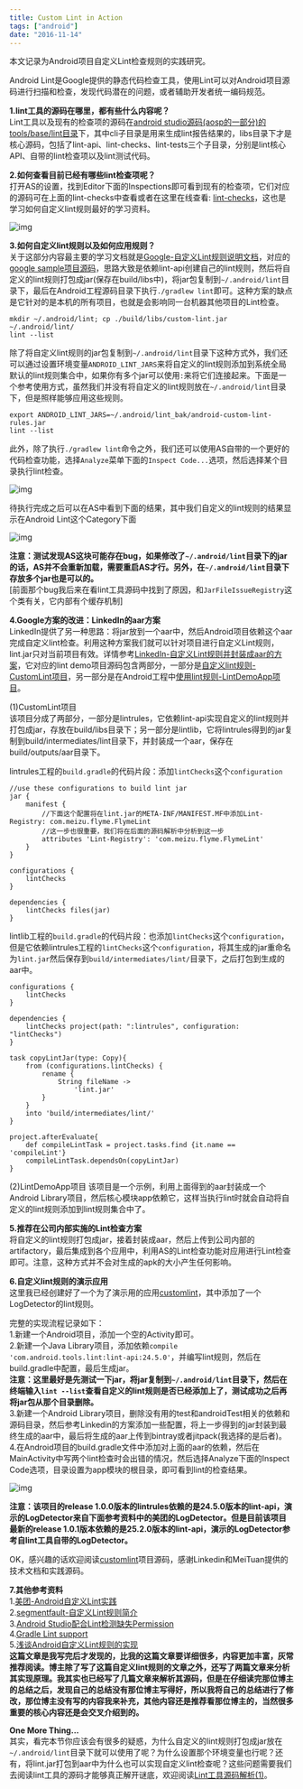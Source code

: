 ```yaml
---
title: Custom Lint in Action
tags: ["android"]
date: "2016-11-14"
---
```

本文记录为Android项目自定义Lint检查规则的实践研究。<!--more-->

Android Lint是Google提供的静态代码检查工具，使用Lint可以对Android项目源码进行扫描和检查，发现代码潜在的问题，或者辅助开发者统一编码规范。

**1.lint工具的源码在哪里，都有些什么内容呢？**  
Lint工具以及现有的检查项的源码在[android studio源码(aosp的一部分)的tools/base/lint目录](https://android.googlesource.com/platform/tools/base/+/master/lint)下，其中cli子目录是用来生成lint报告结果的，libs目录下才是核心源码，包括了lint-api、lint-checks、lint-tests三个子目录，分别是lint核心API、自带的lint检查项以及lint测试代码。

**2.如何查看目前已经有哪些lint检查项呢？**  
打开AS的设置，找到Editor下面的Inspections即可看到现有的检查项，它们对应的源码可在上面的lint-checks中查看或者在这里在线查看: [lint-checks](https://android.googlesource.com/platform/tools/base/+/master/lint/libs/lint-checks/src/main/java/com/android/tools/lint/checks)，这也是学习如何自定义lint规则最好的学习资料。

![img](/images/as_lint_issues.png)

**3.如何自定义lint规则以及如何应用规则？**  
关于这部分内容最主要的学习文档就是[Google-自定义Lint规则说明文档](http://tools.android.com/tips/lint-custom-rules)，对应的[google sample项目源码](https://github.com/googlesamples/android-custom-lint-rules)，思路大致是依赖lint-api创建自己的lint规则，然后将自定义的lint规则打包成jar(保存在build/libs中)，将jar包复制到`~/.android/lint`目录下，最后在Android工程源码目录下执行`./gradlew lint`即可。这种方案的缺点是它针对的是本机的所有项目，也就是会影响同一台机器其他项目的Lint检查。

```
mkdir ~/.android/lint; cp ./build/libs/custom-lint.jar ~/.android/lint/
lint --list
```

除了将自定义lint规则的jar包复制到`~/.android/lint`目录下这种方式外，我们还可以通过设置环境变量`ANDROID_LINT_JARS`来将自定义的lint规则添加到系统全局默认的lint规则集合中，如果你有多个jar可以使用`:`来将它们连接起来。下面是一个参考使用方式，虽然我们并没有将自定义的lint规则放在`~/.android/lint`目录下，但是照样能够应用这些规则。

```
export ANDROID_LINT_JARS=~/.android/lint_bak/android-custom-lint-rules.jar
lint --list
```

此外，除了执行`./gradlew lint`命令之外，我们还可以使用AS自带的一个更好的代码检查功能，选择`Analyze`菜单下面的`Inspect Code...`选项，然后选择某个目录执行lint检查。

![img](/images/as_inspectcode.png)

待执行完成之后可以在AS中看到下面的结果，其中我们自定义的lint规则的结果显示在Android Lint这个Category下面

![img](/images/as_lintresult.png)

**注意：测试发现AS这块可能存在bug，如果修改了`~/.android/lint`目录下的jar的话，AS并不会重新加载，需要重启AS才行。另外，在`~/.android/lint`目录下存放多个jar也是可以的。**  
[前面那个bug我后来在看lint工具源码中找到了原因，和`JarFileIssueRegistry`这个类有关，它内部有个缓存机制]  

**4.Google方案的改进：LinkedIn的aar方案**  
LinkedIn提供了另一种思路：将jar放到一个aar中，然后Android项目依赖这个aar完成自定义lint检查。利用这种方案我们就可以针对项目进行自定义Lint规则，lint.jar只对当前项目有效。详情参考[LinkedIn-自定义Lint规则并封装成aar的方案](https://engineering.linkedin.com/android/writing-custom-lint-checks-gradle)，它对应的lint demo项目源码包含两部分，一部分是[自定义lint规则-CustomLint项目](https://github.com/yangcheng/CustomLint)，另一部分是在Android工程中[使用lint规则-LintDemoApp项目](https://github.com/yangcheng/LintDemoApp)。

(1)CustomLint项目  
该项目分成了两部分，一部分是lintrules，它依赖lint-api实现自定义的lint规则并打包成jar，存放在build/libs目录下；另一部分是lintlib，它将lintrules得到的jar复制到build/intermediates/lint目录下，并封装成一个aar，保存在build/outputs/aar目录下。  

lintrules工程的`build.gradle`的代码片段：添加`lintChecks`这个`configuration`

```
//use these configurations to build lint jar
jar {
    manifest {
        //下面这个配置将在lint.jar的META-INF/MANIFEST.MF中添加Lint-Registry: com.meizu.flyme.FlymeLint
        //这一步也很重要，我们将在后面的源码解析中分析到这一步
        attributes 'Lint-Registry': 'com.meizu.flyme.FlymeLint'
    }
}

configurations {
    lintChecks
}

dependencies {
    lintChecks files(jar)
}
```

lintlib工程的`build.gradle`的代码片段：也添加`lintChecks`这个`configuration`，但是它依赖lintrules工程的`lintChecks`这个`configuration`，将其生成的jar重命名为`lint.jar`然后保存到`build/intermediates/lint/`目录下，之后打包到生成的aar中。

```
configurations {
    lintChecks
}

dependencies {
    lintChecks project(path: ":lintrules", configuration: "lintChecks")
}

task copyLintJar(type: Copy){
    from (configurations.lintChecks) {
        rename {
            String fileName ->
                'lint.jar'
        }
    }
    into 'build/intermediates/lint/'
}

project.afterEvaluate{
    def compileLintTask = project.tasks.find {it.name == 'compileLint'}
    compileLintTask.dependsOn(copyLintJar)
}
```

(2)LintDemoApp项目
该项目是一个示例，利用上面得到的aar封装成一个Android Library项目，然后核心模块app依赖它，这样当执行lint时就会自动将自定义的lint规则添加到lint规则集合中了。  

**5.推荐在公司内部实施的Lint检查方案**  
将自定义的lint规则打包成jar，接着封装成aar，然后上传到公司内部的artifactory，最后集成到各个应用中，利用AS的Lint检查功能对应用进行Lint检查即可。注意，这种方式并不会对生成的apk的大小产生任何影响。  

**6.自定义lint规则的演示应用**  
这里我已经创建好了一个为了演示用的应用[customlint](https://github.com/hujiaweibujidao/customlint)，其中添加了一个LogDetector的lint规则。

完整的实现流程记录如下：  
1.新建一个Android项目，添加一个空的Activity即可。  
2.新建一个Java Library项目，添加依赖`compile 'com.android.tools.lint:lint-api:24.5.0'`，并编写lint规则，然后在build.gradle中配置，最后生成jar。  
**注意：这里最好是先测试一下jar，将jar复制到`~/.android/lint`目录下，然后在终端输入`lint --list`查看自定义的lint规则是否已经添加上了，测试成功之后再将jar包从那个目录删除。**  
3.新建一个Android Library项目，删除没有用的test和androidTest相关的依赖和源码目录，然后参考Linkedin的方案添加一些配置，将上一步得到的jar封装到最终生成的aar中，最后将生成的aar上传到bintray或者jitpack(我选择的是后者)。  
4.在Android项目的build.gradle文件中添加对上面的aar的依赖，然后在MainActivity中写两个lint检查时会出错的情况，然后选择Analyze下面的Inspect Code选项，目录设置为app模块的根目录，即可看到lint的检查结果。  

![img](/images/custom_lint.png)

**注意：该项目的release 1.0.0版本的lintrules依赖的是24.5.0版本的lint-api，演示的LogDetector来自下面参考资料中的美团的LogDetector。但是目前该项目最新的release 1.0.1版本依赖的是25.2.0版本的lint-api，演示的LogDetector参考自lint工具自带的LogDetector。**

OK，感兴趣的话欢迎阅读[customlint](https://github.com/hujiaweibujidao/customlint)项目源码，感谢Linkedin和MeiTuan提供的技术文档和实践源码。

**7.其他参考资料**  
1.[美团-Android自定义Lint实践](http://tech.meituan.com/android_custom_lint.html)  
2.[segmentfault-自定义Lint规则简介](https://segmentfault.com/a/1190000004497435)  
3.[Android Studio配合Lint检测缺失Permission](http://www.jianshu.com/p/7b3519dc1e5f)  
4.[Gradle Lint support](http://avatarqing.github.io/Gradle-Plugin-User-Guide-Chinese-Verision/testing/lint_supportlint.html)  
5.[浅谈Android自定义Lint规则的实现](http://www.carrotsight.com/2016/01/29/%E6%B5%85%E8%B0%88Android%E8%87%AA%E5%AE%9A%E4%B9%89Lint%E8%A7%84%E5%88%99%E7%9A%84%E5%AE%9E%E7%8E%B0%20%EF%BC%88%E4%B8%80%EF%BC%89.html)    
**这篇文章是我写完后才发现的，比我的这篇文章要详细很多，内容更加丰富，灰常推荐阅读。博主除了写了这篇自定义lint规则的文章之外，还写了两篇文章来分析其实现原理。我其实也已经写了几篇文章来解析其源码，但是在仔细读完那位博主的总结之后，发现自己的总结没有那位博主写得好，所以我将自己的总结进行了修改，那位博主没有写的内容我来补充，其他内容还是推荐看那位博主的，当然很多重要的核心内容还是会交叉介绍到的。**  

**One More Thing...**  
其实，看完本节你应该会有很多的疑惑，为什么自定义的lint规则打包成jar放在`~/.android/lint`目录下就可以使用了呢？为什么设置那个环境变量也行呢？还有，将lint.jar打包到aar中为什么也可以实现自定义lint检查呢？这些问题需要我们去阅读lint工具的源码才能够真正解开谜底，欢迎阅读[Lint工具源码解析(1)](/blog/2016/11/17/lint-tool-analysis-1/)。  

